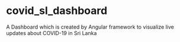 # covid_sl_dashboard
A Dashboard which is created by Angular framework to visualize live updates about COVID-19 in Sri Lanka
